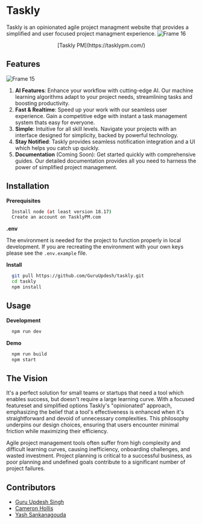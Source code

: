 
# Taskly
Taskly is an opinionated agile project managment website that provides a simplified and user focused project managment experience.
![Frame 16](https://github.com/GuruUpdesh/taskly/assets/62634868/5bf2ff46-c764-41e7-b4e8-44f4394b56db)
<div align="center">
[Taskly PM](https://tasklypm.com/)
</div>

## Features
![Frame 15](https://github.com/GuruUpdesh/taskly/assets/62634868/fdd810f4-feac-4570-bffd-164d28746e6a)

1. **AI Features**: Enhance your workflow with cutting-edge AI. Our machine learning algorithms adapt to your project needs, streamlining tasks and boosting productivity.
2. **Fast & Realtime**: Speed up your work with our seamless user experience. Gain a competitive edge with instant a task management system thats easy for everyone.
3. **Simple**: Intuitive for all skill levels. Navigate your projects with an interface designed for simplicity, backed by powerful technology.
4. **Stay Notified**: Taskly provides seamless notification integration and a UI which helps you catch up quickly.
5. **Documentation** (Coming Soon): Get started quickly with comprehensive guides. Our detailed documentation provides all you need to harness the power of simplified project management.

## Installation

**Prerequisites**
```bash
  Install node (at least version 18.17)
  Create an account on TasklyPM.com
```

**.env**

The environment is needed for the project to function properly in local development. If you are recreating the environment with your own keys please see the `.env.example` file.

**Install**
```bash
  git pull https://github.com/GuruUpdesh/taskly.git
  cd taskly
  npm install
```
## Usage
**Development**
```bash
  npm run dev
```
**Demo**
```bash
  npm run build
  npm start
```

## The Vision
It's a perfect solution for small teams or startups that need a tool which enables success, but doesn't require a large learning curve. With a focused featureset and simplified options Taskly's "opinionated" approach, emphasizing the belief that a tool's effectiveness is enhanced when it's straightforward and devoid of unnecessary complexities. This philosophy underpins our design choices, ensuring that users encounter minimal friction while maximizing their efficiency.

Agile project management tools often suffer from high complexity and difficult learning curves, causing inefficiency, onboarding challenges, and wasted investment. Project planning is critical to a successful business, as poor planning and undefined goals contribute to a significant number of project failures.

## Contributors

- [Guru Updesh Singh](https://github.com/GuruUpdesh)
- [Cameron Hollis](https://github.com/cameronhollis4)
- [Yash Sankanagouda](https://github.com/sankanay)
